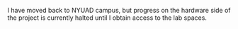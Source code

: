I have moved back to NYUAD campus, but progress on the hardware side of the project is currently halted until I obtain access to the lab spaces. 
